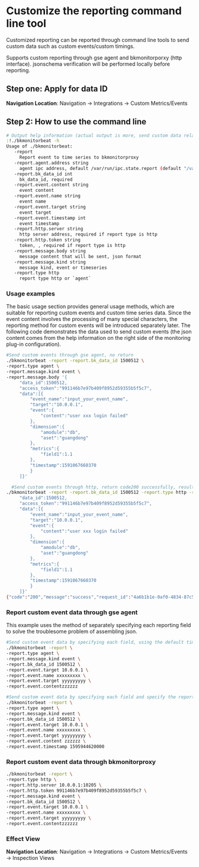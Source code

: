 # Customize the reporting command line tool

Customized reporting can be reported through command line tools to send custom data such as custom events/custom timings.

Supports custom reporting through gse agent and bkmonitorporxy (http interface). jsonschema verification will be performed locally before reporting.

## Step one: Apply for data ID

**Navigation Location**: Navigation → Integrations → Custom Metrics/Events



## Step 2: How to use the command line

```bash
# Output help information (actual output is more, send custom data related parameters with the report keyword)
:!./bkmonitorbeat -h
Usage of ./bkmonitorbeat:
   -report
     Report event to time series to bkmonitorproxy
   -report.agent.address string
     agent ipc address, default /var/run/ipc.state.report (default "/var/run/ipc.state.report")
   -report.bk_data_id int
     bk_data_id, required
   -report.event.content string
     event content
   -report.event.name string
     event name
   -report.event.target string
     event target
   -report.event.timestamp int
     event timestamp
   -report.http.server string
     http server address, required if report type is http
   -report.http.token string
     token, , required if report type is http
   -report.message.body string
     message content that will be sent, json format
   -report.message.kind string
     message kind, event or timeseries
   -report.type http
     report type http or `agent`
```

### Usage examples

The basic usage section provides general usage methods, which are suitable for reporting custom events and custom time series data. Since the event content involves the processing of many special characters, the reporting method for custom events will be introduced separately later.
The following code demonstrates the data used to send custom events (the json content comes from the help information on the right side of the monitoring plug-in configuration).

```bash
#Send custom events through gse agent, no return
./bkmonitorbeat -report -report.bk_data_id 1500512 \
-report.type agent \
-report.message.kind event \
-report.message.body '{
     "data_id":1500512,
     "access_token":"991146b7e97b409f8952d59355b5f5c7",
     "data":[{
         "event_name":"input_your_event_name",
         "target":"10.0.0.1",
         "event":{
             "content":"user xxx login failed"
         },
         "dimension":{
             "amodule":"db",
             "aset":"guangdong"
         },
         "metrics":{
             "field1":1.1
         },
         "timestamp":1591067660370
         }
     ]}'

  #Send custom events through http, return code200 successfully, result true
./bkmonitorbeat -report -report.bk_data_id 1500512 -report.type http -report.http.server 10.0.0.1:10205 -report.message.kind event -report.message.body '{
     "data_id":1500512,
     "access_token":"991146b7e97b409f8952d59355b5f5c7",
     "data":[{
         "event_name":"input_your_event_name",
         "target":"10.0.0.1",
         "event":{
             "content":"user xxx login failed"
         },
         "dimension":{
             "amodule":"db",
             "aset":"guangdong"
         },
         "metrics":{
             "field1":1.1
         },
         "timestamp":1591067660370
         }
     ]}'
{"code":"200","message":"success","request_id":"4a6b1b1e-0af0-4834-87c5-6443662df7d3","result":"true"}
```

### Report custom event data through gse agent

This example uses the method of separately specifying each reporting field to solve the troublesome problem of assembling json.

```bash
#Send custom event data by specifying each field, using the default time
./bkmonitorbeat -report \
-report.type agent \
-report.message.kind event \
-report.bk_data_id 1500512 \
-report.event.target 10.0.0.1 \
-report.event.name xxxxxxxxx \
-report.event.target yyyyyyyyy \
-report.event.contentzzzzzz
```

```bash
#Send custom event data by specifying each field and specify the reporting time
./bkmonitorbeat -report \
-report.type agent \
-report.message.kind event \
-report.bk_data_id 1500512 \
-report.event.target 10.0.0.1 \
-report.event.name xxxxxxxxx \
-report.event.target yyyyyyyyy \
-report.event.content zzzzzz \
-report.event.timestamp 1595944620000
```

### Report custom event data through bkmonitorproxy

```bash
./bkmonitorbeat -report \
-report.type http \
-report.http.server 10.0.0.1:10205 \
-report.http.token 991146b7e97b409f8952d59355b5f5c7 \
-report.message.kind event \
-report.bk_data_id 1500512 \
-report.event.target 10.0.0.1 \
-report.event.name xxxxxxxxx \
-report.event.target yyyyyyyyy \
-report.event.contentzzzzzz
```

### Effect View

**Navigation Location**: Navigation → Integrations → Custom Metrics/Events → Inspection Views